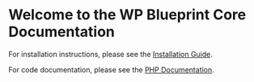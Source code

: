 # Welcome to the WP Blueprint Core Documentation

For installation instructions, please see the [Installation Guide](installation).

For code documentation, please see the [PHP Documentation](api).